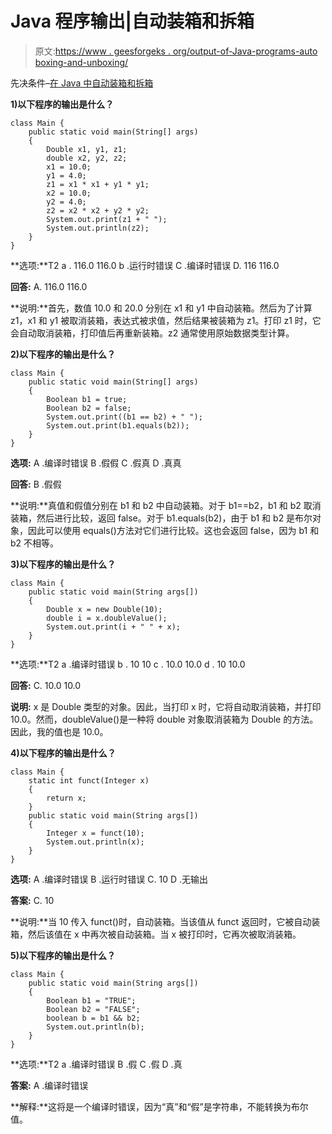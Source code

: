 # Java 程序输出|自动装箱和拆箱

> 原文:[https://www . geesforgeks . org/output-of-Java-programs-auto boxing-and-unboxing/](https://www.geeksforgeeks.org/output-of-java-programs-autoboxing-and-unboxing/)

先决条件–[在 Java 中自动装箱和拆箱](https://www.geeksforgeeks.org/autoboxing-unboxing-java/)

**1)以下程序的输出是什么？**

```
class Main {
    public static void main(String[] args)
    {
        Double x1, y1, z1;
        double x2, y2, z2;
        x1 = 10.0;
        y1 = 4.0;
        z1 = x1 * x1 + y1 * y1;
        x2 = 10.0;
        y2 = 4.0;
        z2 = x2 * x2 + y2 * y2;
        System.out.print(z1 + " ");
        System.out.println(z2);
    }
}
```

**选项:**T2 a . 116.0 116.0
b .运行时错误
C .编译时错误
D. 116 116.0

**回答:** A. 116.0 116.0

**说明:**首先，数值 10.0 和 20.0 分别在 x1 和 y1 中自动装箱。然后为了计算 z1，x1 和 y1 被取消装箱，表达式被求值，然后结果被装箱为 z1。打印 z1 时，它会自动取消装箱，打印值后再重新装箱。z2 通常使用原始数据类型计算。

**2)以下程序的输出是什么？**

```
class Main {
    public static void main(String[] args)
    {
        Boolean b1 = true;
        Boolean b2 = false;
        System.out.print((b1 == b2) + " ");
        System.out.print(b1.equals(b2));
    }
}
```

**选项:**
A .编译时错误
B .假假
C .假真
D .真真

**回答:** B .假假

**说明:**真值和假值分别在 b1 和 b2 中自动装箱。对于 b1==b2，b1 和 b2 取消装箱，然后进行比较，返回 false。对于 b1.equals(b2)，由于 b1 和 b2 是布尔对象，因此可以使用 equals()方法对它们进行比较。这也会返回 false，因为 b1 和 b2 不相等。

**3)以下程序的输出是什么？**

```
class Main {
    public static void main(String args[])
    {
        Double x = new Double(10);
        double i = x.doubleValue();
        System.out.print(i + " " + x);
    }
}
```

**选项:**T2 a .编译时错误
b . 10 10
c . 10.0 10.0
d . 10 10.0

**回答:** C. 10.0 10.0

**说明:** x 是 Double 类型的对象。因此，当打印 x 时，它将自动取消装箱，并打印 10.0。然而，doubleValue()是一种将 double 对象取消装箱为 Double 的方法。因此，我的值也是 10.0。

**4)以下程序的输出是什么？**

```
class Main {
    static int funct(Integer x)
    {
        return x;
    }
    public static void main(String args[])
    {
        Integer x = funct(10);
        System.out.println(x);
    }
}
```

**选项:**
A .编译时错误
B .运行时错误
C. 10
D .无输出

**答案:** C. 10

**说明:**当 10 传入 funct()时，自动装箱。当该值从 funct 返回时，它被自动装箱，然后该值在 x 中再次被自动装箱。当 x 被打印时，它再次被取消装箱。

**5)以下程序的输出是什么？**

```
class Main {
    public static void main(String args[])
    {
        Boolean b1 = "TRUE";
        Boolean b2 = "FALSE";
        boolean b = b1 && b2;
        System.out.println(b);
    }
}
```

**选项:**T2 a .编译时错误
B .假
C .假
D .真

**答案:** A .编译时错误

**解释:**这将是一个编译时错误，因为“真”和“假”是字符串，不能转换为布尔值。